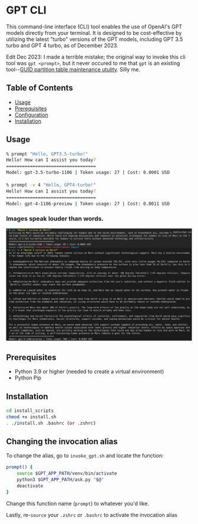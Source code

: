 # GPT CLI

This command-line interface (CLI) tool enables the use of OpenAI's GPT models directly from your terminal. It is designed to be cost-effective by utilizing the latest "turbo" versions of the GPT models, including GPT 3.5 turbo and GPT 4 turbo, as of December 2023.

Edit Dec 2023: I made a terrible mistake; the original way to invoke this cli tool was `gpt <prompt>`, but it never occured to me that `gpt` is an existing tool--[GUID partition table maintenance utulity](https://www.unix.com/man-page/OSX/8/gpt/). Silly me.

## Table of Contents

-   [Usage](#usage)
-   [Prerequisites](#prerequisites)
-   [Configuration](#configuration)
-   [Installation](#installation)

## Usage

```bash
% prompt "Hello, GPT3.5-turbo!"
Hello! How can I assist you today?
==================================
Model: gpt-3.5-turbo-1106 | Token usage: 27 | Cost: 0.0001 USD

% prompt -v 4 "Hello, GPT4-turbo!"
Hello! How can I assist you today?
==================================
Model: gpt-4-1106-preview | Token usage: 27 | Cost: 0.0011 USD
```

### Images speak louder than words.

![prompt](./preview_images/image3.png)

## Prerequisites

-   Python 3.9 or higher (needed to create a virtual environment)
-   Python Pip

## Installation

```bash
cd install_scripts
chmod +x install.sh
. ./install.sh .bashrc (or .zshrc)
```

## Changing the invocation alias

To change the alias, go to `invoke_gpt.sh` and locate the function:

```bash
prompt() {
    source $GPT_APP_PATH/venv/bin/activate
    python3 $GPT_APP_PATH/ask.py "$@"
    deactivate
}
```

Change this function name (`prompt`) to whatever you'd like.

Lastly, re-`source` your `.zshrc` or `.bashrc` to activate the invocation alias
